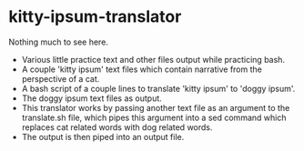 # kitty-ipsum-translator
Nothing much to see here.
- Various little practice text and other files output while practicing bash.
- A couple 'kitty ipsum' text files which contain narrative from the perspective of a cat.
- A bash script of a couple lines to translate 'kitty ipsum' to 'doggy ipsum'.
- The doggy ipsum text files as output.
- This translator works by passing another text file as an argument to the translate.sh file, which pipes this argument into a sed command which replaces cat related words with dog related words. 
- The output is then piped into an output file. 